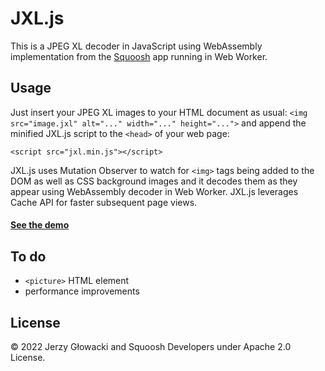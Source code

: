 # JXL.js

This is a JPEG XL decoder in JavaScript using WebAssembly implementation from the [Squoosh](https://github.com/GoogleChromeLabs/squoosh) app running in Web Worker.

## Usage

Just insert your JPEG XL images to your HTML document as usual: `<img src="image.jxl" alt="..." width="..." height="...">` and append the minified JXL.js script to the `<head>` of your web page:

`<script src="jxl.min.js"></script>`

JXL.js uses Mutation Observer to watch for `<img>` tags being added to the DOM as well as CSS background images and it decodes them as they appear using WebAssembly decoder in Web Worker. JXL.js leverages Cache API for faster subsequent page views.

#### [See the demo](https://niutech.github.io/jxl.js/)

## To do

- `<picture>` HTML element
- performance improvements

## License

&copy; 2022 Jerzy Głowacki and Squoosh Developers under Apache 2.0 License.